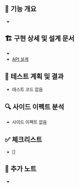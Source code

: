## 🎯 기능 개요
- 

## 🏗 구현 상세 및 설계 문서
- 
- [API 설계]()

## 🧪 테스트 계획 및 결과
- 테스트 코드 없음

## 🔍 사이드 이펙트 분석
- 사이드 이펙트 없음

## ✅ 체크리스트
- [] 

## 📝 추가 노트
- 
